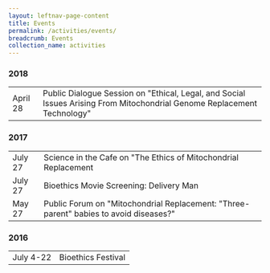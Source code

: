 ```yaml
---
layout: leftnav-page-content
title: Events
permalink: /activities/events/
breadcrumb: Events
collection_name: activities
---
```


### **2018**

<table class="table-v">
  <tr>
    <td>April 28</td>
    <td>Public Dialogue Session on "Ethical, Legal, and Social Issues Arising From Mitochondrial Genome Replacement Technology"</td>
  </tr>
</table>

### **2017**

<table class="table-v">
  <tr>
    <td>July 27</td>
    <td>Science in the Cafe on "The Ethics of Mitochondrial Replacement</td>
  </tr>
  <tr>
    <td>July 27</td>
    <td>Bioethics Movie Screening: Delivery Man</td>
  </tr>
  <tr>
    <td>May 27</td>
    <td>Public Forum on "Mitochondrial Replacement: "Three-parent" babies to avoid diseases?"</td>
  </tr>
</table>

### **2016**

<table class="table-v">
  <tr>
    <td>July 4-22</td>
    <td>Bioethics Festival</td>
  </tr>
</table>
